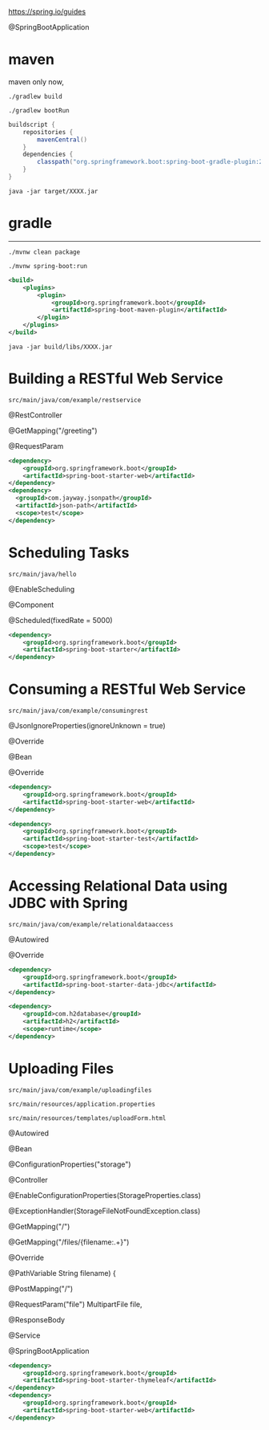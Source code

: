 https://spring.io/guides

@SpringBootApplication

# maven

maven only now,

`./gradlew build`

`./gradlew bootRun`

```groovy
buildscript {
    repositories {
        mavenCentral()
    }
    dependencies {
        classpath("org.springframework.boot:spring-boot-gradle-plugin:2.2.1.RELEASE")
    }
}
```

`java -jar target/XXXX.jar`

# gradle

---

`./mvnw clean package`

`./mvnw spring-boot:run`

```xml
<build>
    <plugins>
        <plugin>
            <groupId>org.springframework.boot</groupId>
            <artifactId>spring-boot-maven-plugin</artifactId>
        </plugin>
    </plugins>
</build>
```

`java -jar build/libs/XXXX.jar`

# Building a RESTful Web Service

`src/main/java/com/example/restservice`

@RestController

@GetMapping("/greeting")

@RequestParam


```xml
<dependency>
	<groupId>org.springframework.boot</groupId>
	<artifactId>spring-boot-starter-web</artifactId>
</dependency>
<dependency>
  <groupId>com.jayway.jsonpath</groupId>
  <artifactId>json-path</artifactId>
  <scope>test</scope>
</dependency>
```

# Scheduling Tasks

`src/main/java/hello`

@EnableScheduling

@Component

@Scheduled(fixedRate = 5000)

```xml
<dependency>
    <groupId>org.springframework.boot</groupId>
    <artifactId>spring-boot-starter</artifactId>
</dependency>
```

# Consuming a RESTful Web Service

`src/main/java/com/example/consumingrest`

@JsonIgnoreProperties(ignoreUnknown = true)

@Override

@Bean

@Override

```xml
<dependency>
	<groupId>org.springframework.boot</groupId>
	<artifactId>spring-boot-starter-web</artifactId>
</dependency>

<dependency>
	<groupId>org.springframework.boot</groupId>
	<artifactId>spring-boot-starter-test</artifactId>
	<scope>test</scope>
</dependency>
```

# Accessing Relational Data using JDBC with Spring

`src/main/java/com/example/relationaldataaccess`

@Autowired

@Override

```xml
<dependency>
	<groupId>org.springframework.boot</groupId>
	<artifactId>spring-boot-starter-data-jdbc</artifactId>
</dependency>

<dependency>
	<groupId>com.h2database</groupId>
	<artifactId>h2</artifactId>
	<scope>runtime</scope>
</dependency>
```

# Uploading Files

`src/main/java/com/example/uploadingfiles`

`src/main/resources/application.properties`

`src/main/resources/templates/uploadForm.html`

@Autowired

@Bean

@ConfigurationProperties("storage")

@Controller

@EnableConfigurationProperties(StorageProperties.class)

@ExceptionHandler(StorageFileNotFoundException.class)

@GetMapping("/")

@GetMapping("/files/{filename:.+}")

@Override

@PathVariable String filename) {

@PostMapping("/")

@RequestParam("file") MultipartFile file,

@ResponseBody

@Service

@SpringBootApplication

```xml
<dependency>
	<groupId>org.springframework.boot</groupId>
	<artifactId>spring-boot-starter-thymeleaf</artifactId>
</dependency>
<dependency>
	<groupId>org.springframework.boot</groupId>
	<artifactId>spring-boot-starter-web</artifactId>
</dependency>
```